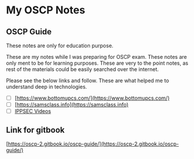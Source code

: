 # My OSCP Notes

## OSCP Guide

These notes are only for education purpose.

These are my notes while I was preparing for OSCP exam. These notes are only ment to be for learning purposes. These are very to the point notes, as rest of the materials could be easily searched over the internet.

Please see the below links and follow. These are what helped me to understand deep in technologies.

* [ ] [https://www.bottomupcs.com/](https://www.bottomupcs.com/)
* [ ] [https://samsclass.info](https://samsclass.info)
* [ ] [IPPSEC Videos](https://www.youtube.com/channel/UCa6eh7gCkpPo5XXUDfygQQA)

## Link for gitbook

[https://oscp-2.gitbook.io/oscp-guide/](https://oscp-2.gitbook.io/oscp-guide/)

